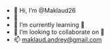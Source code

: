 - 👋 Hi, I’m @Maklaud26
- 👀 
- 🌱 I’m currently learning 🎉
- 💞️ I’m looking to collaborate on 🎉
- 📫 maklaud.andrey@gmail.com

<!---
Maklaud26/Maklaud26 is a ✨ special ✨ repository because its `README.md` (this file) appears on your GitHub profile.
You can click the Preview link to take a look at your changes.
--->

